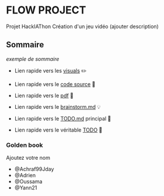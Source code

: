 # FLOW PROJECT

Projet HackIAThon
Création d'un jeu vidéo
(ajouter description)


## Sommaire

_exemple de sommaire_

* Lien rapide vers les [visuals](https://github.com/Yann21/Project-Gone-Rogue/tree/master/Assets/Visual) :pencil2:
* Lien rapide vers le [code source](https://github.com/Yann21/Project-Gone-Rogue/tree/master/Code/src/fr) :wrench:

* Lien rapide vers le [pdf](https://github.com/Yann21/Project-Gone-Rogue/blob/master/Assets/PDF/UMLet_diagram.pdf) :bookmark_tabs:
* Lien rapide vers le [brainstorm.md](https://github.com/Yann21/Project-Gone-Rogue/blob/master/Assets/brainstorm.md) :bulb:
* Lien rapide vers le [TODO.md](https://github.com/Yann21/Project-Gone-Rogue/blob/master/TODO.md) principal :pushpin:
* Lien rapide vers le véritable [TODO](https://github.com/Yann21/Project-Gone-Rogue/projects/1) :paperclip:


### Golden book
Ajoutez votre nom

* @Achraf99Jday
* @Adrien
* @Oussama
* @Yann21
